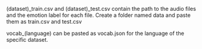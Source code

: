 (dataset)_train.csv and (dataset)_test.csv contain the path to the audio files and the emotion label for each file. Create a folder named data and paste them as train.csv and test.csv

vocab_(language) can be pasted as vocab.json for the language of the specific dataset.
